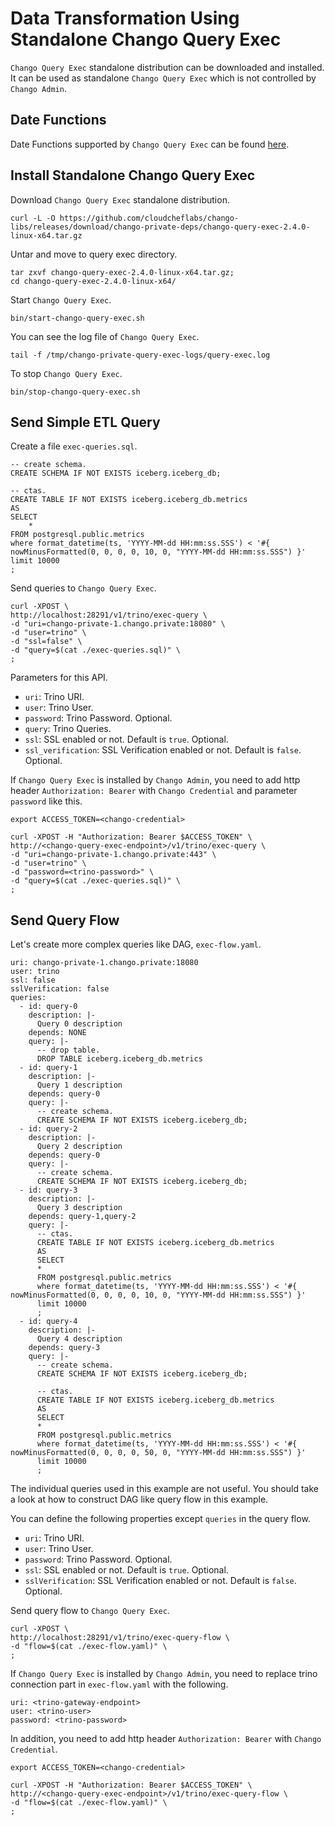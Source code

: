 # Data Transformation Using Standalone Chango Query Exec

`Chango Query Exec` standalone distribution can be downloaded and installed. 
It can be used as standalone `Chango Query Exec` which is not controlled by `Chango Admin`.

## Date Functions

Date Functions supported by `Chango Query Exec` can be found <a href="../../user-guide/query-exec/#date-functions">here</a>.


## Install Standalone Chango Query Exec

Download `Chango Query Exec` standalone distribution.
```agsl
curl -L -O https://github.com/cloudcheflabs/chango-libs/releases/download/chango-private-deps/chango-query-exec-2.4.0-linux-x64.tar.gz
```

Untar and move to query exec directory.
```agsl
tar zxvf chango-query-exec-2.4.0-linux-x64.tar.gz;
cd chango-query-exec-2.4.0-linux-x64/
```


Start `Chango Query Exec`.

```agsl
bin/start-chango-query-exec.sh
```

You can see the log file of `Chango Query Exec`.

```agsl
tail -f /tmp/chango-private-query-exec-logs/query-exec.log
```

To stop `Chango Query Exec`.

```agsl
bin/stop-chango-query-exec.sh
```

## Send Simple ETL Query

Create a file `exec-queries.sql`.

```agsl
-- create schema.
CREATE SCHEMA IF NOT EXISTS iceberg.iceberg_db;

-- ctas.
CREATE TABLE IF NOT EXISTS iceberg.iceberg_db.metrics
AS
SELECT
    *
FROM postgresql.public.metrics 
where format_datetime(ts, 'YYYY-MM-dd HH:mm:ss.SSS') < '#{ nowMinusFormatted(0, 0, 0, 0, 10, 0, "YYYY-MM-dd HH:mm:ss.SSS") }'
limit 10000
;
```


Send queries to `Chango Query Exec`.

```agsl
curl -XPOST \
http://localhost:28291/v1/trino/exec-query \
-d "uri=chango-private-1.chango.private:18080" \
-d "user=trino" \
-d "ssl=false" \
-d "query=$(cat ./exec-queries.sql)" \
;
```

Parameters for this API.

- `uri`: Trino URI.
- `user`: Trino User.
- `password`: Trino Password. Optional.
- `query`: Trino Queries.
- `ssl`: SSL enabled or not. Default is `true`. Optional.
- `ssl_verification`: SSL Verification enabled or not. Default is `false`. Optional.



If `Chango Query Exec` is installed by `Chango Admin`, you need to add http header `Authorization: Bearer` with `Chango Credential` and 
parameter `password` like this.

```agsl
export ACCESS_TOKEN=<chango-credential>

curl -XPOST -H "Authorization: Bearer $ACCESS_TOKEN" \
http://<chango-query-exec-endpoint>/v1/trino/exec-query \
-d "uri=chango-private-1.chango.private:443" \
-d "user=trino" \
-d "password=<trino-password>" \
-d "query=$(cat ./exec-queries.sql)" \
;
```


## Send Query Flow

Let's create more complex queries like DAG, `exec-flow.yaml`.

```agsl
uri: chango-private-1.chango.private:18080
user: trino
ssl: false
sslVerification: false
queries:
  - id: query-0
    description: |-
      Query 0 description
    depends: NONE
    query: |-
      -- drop table.
      DROP TABLE iceberg.iceberg_db.metrics
  - id: query-1
    description: |-
      Query 1 description
    depends: query-0
    query: |-
      -- create schema.
      CREATE SCHEMA IF NOT EXISTS iceberg.iceberg_db;
  - id: query-2
    description: |-
      Query 2 description
    depends: query-0
    query: |-
      -- create schema.
      CREATE SCHEMA IF NOT EXISTS iceberg.iceberg_db;
  - id: query-3
    description: |-
      Query 3 description
    depends: query-1,query-2
    query: |-
      -- ctas.
      CREATE TABLE IF NOT EXISTS iceberg.iceberg_db.metrics
      AS
      SELECT
      *
      FROM postgresql.public.metrics
      where format_datetime(ts, 'YYYY-MM-dd HH:mm:ss.SSS') < '#{ nowMinusFormatted(0, 0, 0, 0, 10, 0, "YYYY-MM-dd HH:mm:ss.SSS") }'
      limit 10000
      ;
  - id: query-4
    description: |-
      Query 4 description
    depends: query-3
    query: |-
      -- create schema.
      CREATE SCHEMA IF NOT EXISTS iceberg.iceberg_db;

      -- ctas.
      CREATE TABLE IF NOT EXISTS iceberg.iceberg_db.metrics
      AS
      SELECT
      *
      FROM postgresql.public.metrics
      where format_datetime(ts, 'YYYY-MM-dd HH:mm:ss.SSS') < '#{ nowMinusFormatted(0, 0, 0, 0, 50, 0, "YYYY-MM-dd HH:mm:ss.SSS") }'
      limit 10000
      ;
```

The individual queries used in this example are not useful. You should take a look at how to construct DAG like query flow in this example.

You can define the following properties except `queries` in the query flow.

- `uri`: Trino URI.
- `user`: Trino User.
- `password`: Trino Password. Optional.
- `ssl`: SSL enabled or not. Default is `true`. Optional.
- `sslVerification`: SSL Verification enabled or not. Default is `false`. Optional.


Send query flow to `Chango Query Exec`.

```agsl
curl -XPOST \
http://localhost:28291/v1/trino/exec-query-flow \
-d "flow=$(cat ./exec-flow.yaml)" \
;
```

If `Chango Query Exec` is installed by `Chango Admin`, you need to replace trino connection part in `exec-flow.yaml` with the following.

```agsl
uri: <trino-gateway-endpoint>
user: <trino-user>
password: <trino-password>
```

In addition, you need to add http header `Authorization: Bearer` with `Chango Credential`.

```agsl
export ACCESS_TOKEN=<chango-credential>

curl -XPOST -H "Authorization: Bearer $ACCESS_TOKEN" \
http://<chango-query-exec-endpoint>/v1/trino/exec-query-flow \
-d "flow=$(cat ./exec-flow.yaml)" \
;
```